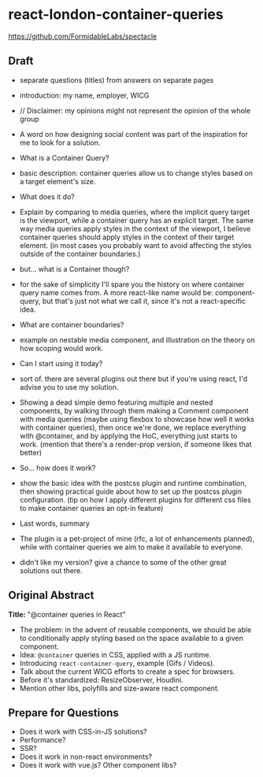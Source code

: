# react-london-container-queries

https://github.com/FormidableLabs/spectacle

## Draft

* separate questions (titles) from answers on separate pages

* introduction: my name, employer, WICG
* // Disclaimer: my opinions might not represent the opinion of the whole group
* A word on how designing social content was part of the inspiration for me to
  look for a solution.
* ‎What is a Container Query?
* basic description: container queries allow us to change styles based on a target
  element's size.
* ‎What does it do?
* ‎Explain by comparing to media queries, where the implicit query target is the
  viewport, while a container query has an explicit target. The same way media
  queries apply styles in the context of the viewport, I believe container queries
  should apply styles in the context of their target element. (in most cases you
  probably want to avoid affecting the styles outside of the container boundaries.)
* ‎but... what is a Container though?
* ‎for the sake of simplicity I'll spare you the history on where container query
  name comes from. A more react-like name would be: component-query, but that's just
  not what we call it, since it's not a react-specific idea.
* ‎What are container boundaries?
* ‎example on nestable media component, and illustration on the theory on how scoping
  would work.
* Can I start using it today?
* sort of. there are several plugins out there but if you're using react, I'd
  advise you to use my solution.
* ‎Showing a dead simple demo featuring multiple and nested components, by walking
  through them making a Comment component with media queries (maybe using flexbox to
  showcase how well it works with container queries), then once we're done, we replace
  everything with @container, and by applying the HoC, everything just starts to work.
  (mention that there's a render-prop version, if someone likes that better)
* ‎So... how does it work?
* ‎show the basic idea with the postcss plugin and runtime combination, then showing
  practical guide about how to set up the postcss plugin configuration. (tip on how I
  apply different plugins for different css files to make container queries an opt-in
  feature)
* ‎Last words, summary
* ‎The plugin is a pet-project of mine (rfc, a lot of enhancements planned), while with
  container queries we aim to make it available to everyone.
* ‎didn't like my version? give a chance to some of the other great solutions out there.

## Original Abstract

**Title:** "@container queries in React"

* The problem: in the advent of reusable components, we should be able to
  conditionally apply styling based on the space available to a given component.
* Idea: `@container` queries in CSS, applied with a JS runtime.
* Introducing `react-container-query`, example (Gifs / Videos).
* Talk about the current WICG efforts to create a spec for browsers.
* Before it's standardized: ResizeObserver, Houdini.
* Mention other libs, polyfills and size-aware react component.

## Prepare for Questions

* Does it work with CSS-in-JS solutions?
* Performance?
* SSR?
* Does it work in non-react environments?
* Does it work with vue.js? Other component libs?
